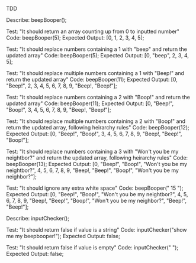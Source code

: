 TDD

Describe: beepBooper();

Test: "It should return an array counting up from 0 to inputted number"
Code: beepBooper(5);
Expected Output: [0, 1, 2, 3, 4, 5];

Test: "It should replace numbers containing a 1 with "beep" and return the updated array"
Code: beepBooper(5);
Expected Output: [0, "beep", 2, 3, 4, 5];

Test: "It should replace multiple numbers containing a 1 with "Beep!" and return the updated array"
Code: beepBooper(11);
Expected Output: [0, "Beep!", 2, 3, 4, 5, 6, 7, 8, 9, "Beep!, "Beep!"];

Test: "It should replace numbers containing a 2 with "Boop!" and return the updated array"
Code: beepBooper(11);
Expected Output: [0, "Beep!", "Boop!", 3, 4, 5, 6, 7, 8, 9, "Beep!, "Beep!"];

Test: "It should replace multiple numbers containing a 2 with "Boop!" and return the updated array, following heirarchy rules"
Code: beepBooper(12);
Expected Output: [0, "Beep!", "Boop!", 3, 4, 5, 6, 7, 8, 9, "Beep!, "Beep!", "Boop!"];

Test: "It should replace numbers containing a 3 with "Won't you be my neightbor?" and return the updated array, following heirarchy rules"
Code: beepBooper(13);
Expected Output: [0, "Beep!", "Boop!", "Won't you be my neightbor?", 4, 5, 6, 7, 8, 9, "Beep!, "Beep!", "Boop!", "Won't you be my neighbor?"];

Test: "It should ignore any extra white space"
Code: beepBooper("          15   ");
Expected Output: [0, "Beep!", "Boop!", "Won't you be my neightbor?", 4, 5, 6, 7, 8, 9, "Beep!, "Beep!", "Boop!", "Won't you be my neighbor?", "Beep!", "Beep!"];


Describe: inputChecker();

Test: "It should return false if value is a string"
Code: inputChecker("show me my beepbooper!");
Expected Output: false;

Test: "It should return false if value is empty"
Code: inputChecker(" ");
Expected Output: false;